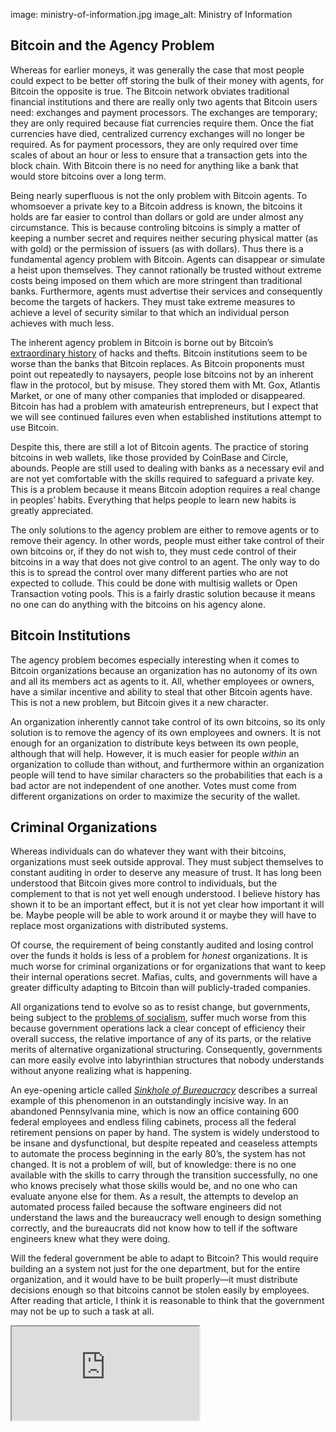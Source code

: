 image: ministry-of-information.jpg
image_alt: Ministry of Information

## Bitcoin and the Agency Problem

Whereas for earlier moneys, it was generally the case that most people could expect to be better off storing the bulk of their money with agents, for Bitcoin the opposite is true. The Bitcoin network obviates traditional financial institutions and there are really only two agents that Bitcoin users need: exchanges and payment processors. The exchanges are temporary; they are only required because fiat currencies require them. Once the fiat currencies have died, centralized currency exchanges will no longer be required. As for payment processors, they are only required over time scales of about an hour or less to ensure that a transaction gets into the block chain. With Bitcoin there is no need for anything like a bank that would store bitcoins over a long term.

Being nearly superfluous is not the only problem with Bitcoin agents. To whomsoever a private key to a Bitcoin address is known, the bitcoins it holds are far easier to control than dollars or gold are under almost any circumstance. This is because controling bitcoins is simply a matter of keeping a number secret and requires neither securing physical matter (as with gold) or the permission of issuers (as with dollars). Thus there is a fundamental agency problem with Bitcoin. Agents can disappear or simulate a heist upon themselves. They cannot rationally be trusted without extreme costs being imposed on them which are more stringent than traditional banks. Furthermore, agents must advertise their services and consequently become the targets of hackers. They must take extreme measures to achieve a level of security similar to that which an individual person achieves with much less.

The inherent agency problem in Bitcoin is borne out by Bitcoin’s [extraordinary history](https://bitcointalk.org/index.php?topic=576337) of hacks and thefts. Bitcoin institutions seem to be worse than the banks that Bitcoin replaces. As Bitcoin proponents must point out repeatedly to naysayers, people lose bitcoins not by an inherent flaw in the protocol, but by misuse. They stored them with Mt. Gox, Atlantis Market, or one of many other companies that imploded or disappeared. Bitcoin has had a problem with amateurish entrepreneurs, but I expect that we will see continued failures even when established institutions attempt to use Bitcoin.

Despite this, there are still a lot of Bitcoin agents. The practice of storing bitcoins in web wallets, like those provided by CoinBase and Circle, abounds. People are still used to dealing with banks as a necessary evil and are not yet comfortable with the skills required to safeguard a private key. This is a problem because it means Bitcoin adoption requires a real change in peoples’ habits. Everything that helps people to learn new habits is greatly appreciated.

The only solutions to the agency problem are either to remove agents or to remove their agency. In other words, people must either take control of their own bitcoins or, if they do not wish to, they must cede control of their bitcoins in a way that does not give control to an agent. The only way to do this is to spread the control over many different parties who are not expected to collude. This could be done with multisig wallets or Open Transaction voting pools. This is a fairly drastic solution because it means no one can do anything with the bitcoins on his agency alone.

## Bitcoin Institutions

The agency problem becomes especially interesting when it comes to Bitcoin organizations because an organization has no autonomy of its own and all its members act as agents to it. All, whether employees or owners, have a similar incentive and ability to steal that other Bitcoin agents have. This is not a new problem, but Bitcoin gives it a new character.

An organization inherently cannot take control of its own bitcoins, so its only solution is to remove the agency of its own employees and owners. It is not enough for an organization to distribute keys between its own people, although that will help. However, it is much easier for people _within_ an organization to collude than without, and furthermore within an organization people will tend to have similar characters so the probabilities that each is a bad actor are not independent of one another. Votes must come from different organizations on order to maximize the security of the wallet.

## Criminal Organizations

Whereas individuals can do whatever they want with their bitcoins, organizations must seek outside approval. They must subject themselves to constant auditing in order to deserve any measure of trust. It has long been understood that Bitcoin gives more control to individuals, but the complement to that is not yet well enough understood. I believe history has shown it to be an important effect, but it is not yet clear how important it will be. Maybe people will be able to work around it or maybe they will have to replace most organizations with distributed systems.

Of course, the requirement of being constantly audited and losing control over the funds it holds is less of a problem for _honest_ organizations. It is much worse for criminal organizations or for organizations that want to keep their internal operations secret. Mafias, cults, and governments will have a greater difficulty adapting to Bitcoin than will publicly-traded companies.

All organizations tend to evolve so as to resist change, but governments, being subject to the [problems of socialism](http://mises.pl/wp-content/uploads/2009/11/socialism.pdf), suffer much worse from this because government operations lack a clear concept of efficiency their overall success, the relative importance of any of its parts, or the relative merits of alternative organizational structuring. Consequently, governments can more easily evolve into labyrinthian structures that nobody understands without anyone realizing what is happening.

An eye-opening article called _[Sinkhole of Bureaucracy](http://www.washingtonpost.com/sf/national/2014/03/22/sinkhole-of-bureaucracy/)_ describes a surreal example of this phenomenon in an outstandingly incisive way. In an abandoned Pennsylvania mine, which is now an office containing 600 federal employees and endless filing cabinets, process all the federal retirement pensions on paper by hand. The system is widely understood to be insane and dysfunctional, but despite repeated and ceaseless attempts to automate the process beginning in the early 80’s, the system has not changed. It is not a problem of will, but of knowledge: there is no one available with the skills to carry through the transition successfully, no one who knows precisely what those skills would be, and no one who can evaluate anyone else for them. As a result, the attempts to develop an automated process failed because the software engineers did not understand the laws and the bureaucracy well enough to design something correctly, and the bureaucrats did not know how to tell if the software engineers knew what they were doing.

Will the federal government be able to adapt to Bitcoin? This would require building an a system not just for the one department, but for the entire organization, and it would have to be built properly—it must distribute decisions enough so that bitcoins cannot be stolen easily by employees. After reading that article, I think it is reasonable to think that the government may not be up to such a task at all.

<div class="embed-responsive embed-responsive-16by9">
  <iframe class="embed-responsive-item" src="https://www.youtube.com/embed/mu1iND6vtcE?rel=0" allowfullscreen></iframe>
</div>
